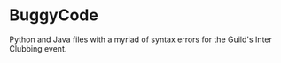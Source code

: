 # BuggyCode
Python and Java files with a myriad of syntax errors for the Guild's Inter Clubbing event.